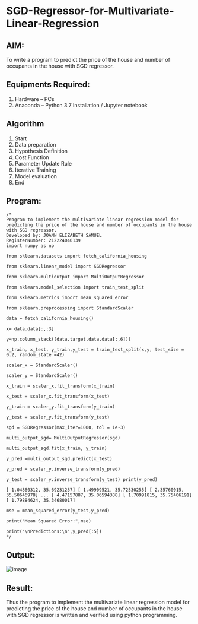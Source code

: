 # SGD-Regressor-for-Multivariate-Linear-Regression

## AIM:
To write a program to predict the price of the house and number of occupants in the house with SGD regressor.

## Equipments Required:
1. Hardware – PCs
2. Anaconda – Python 3.7 Installation / Jupyter notebook

## Algorithm

1. Start
2. Data preparation
3. Hypothesis Definition
4. Cost Function
5. Parameter Update Rule
6. Iterative Training
7. Model evaluation
8. End

## Program:
```
/*
Program to implement the multivariate linear regression model for predicting the price of the house and number of occupants in the house with SGD regressor.
Developed by: JOANN ELIZABETH SAMUEL
RegisterNumber: 212224040139
import numpy as np

from sklearn.datasets import fetch_california_housing

from sklearn.linear_model import SGDRegressor

from sklearn.multioutput import MultiOutputRegressor

from sklearn.model_selection import train_test_split

from sklearn.metrics import mean_squared_error

from sklearn.preprocessing import StandardScaler

data = fetch_california_housing()

x= data.data[:,:3]

y=np.column_stack((data.target,data.data[:,6]))

x_train, x_test, y_train,y_test = train_test_split(x,y, test_size = 0.2, random_state =42)

scaler_x = StandardScaler()

scaler_y = StandardScaler()

x_train = scaler_x.fit_transform(x_train)

x_test = scaler_x.fit_transform(x_test)

y_train = scaler_y.fit_transform(y_train)

y_test = scaler_y.fit_transform(y_test)

sgd = SGDRegressor(max_iter=1000, tol = 1e-3)

multi_output_sgd= MultiOutputRegressor(sgd)

multi_output_sgd.fit(x_train, y_train)

y_pred =multi_output_sgd.predict(x_test)

y_pred = scaler_y.inverse_transform(y_pred)

y_test = scaler_y.inverse_transform(y_test) print(y_pred)

[ 1.04860312, 35.69231257] [ 1.49909521, 35.72530255] [ 2.35760015, 35.50646978] ... [ 4.47157887, 35.06594388] [ 1.70991815, 35.75406191] [ 1.79884624, 35.34680017]

mse = mean_squared_error(y_test,y_pred)

print("Mean Squared Error:",mse)

print("\nPredictions:\n",y_pred[:5]) 
*/
```

## Output:

![image](https://github.com/user-attachments/assets/a5287118-7cde-4af1-94d4-4613c5eb5453)

## Result:
Thus the program to implement the multivariate linear regression model for predicting the price of the house and number of occupants in the house with SGD regressor is written and verified using python programming.
